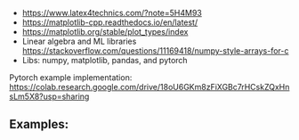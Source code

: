 - <https://www.latex4technics.com/?note=5H4M93>
- <https://matplotlib-cpp.readthedocs.io/en/latest/>
- <https://matplotlib.org/stable/plot_types/index>
- Linear algebra and ML libraries <https://stackoverflow.com/questions/11169418/numpy-style-arrays-for-c>
- Libs: numpy, matplotlib, pandas, and pytorch


Pytorch example implementation: <https://colab.research.google.com/drive/18oU6GKm8zFiXGBc7rHCskZQxHnsLm5X8?usp=sharing>

Examples: 
- 